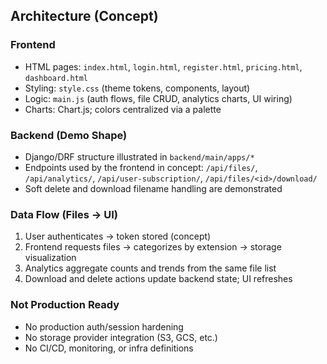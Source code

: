 ## Architecture (Concept)

### Frontend
- HTML pages: `index.html`, `login.html`, `register.html`, `pricing.html`, `dashboard.html`
- Styling: `style.css` (theme tokens, components, layout)
- Logic: `main.js` (auth flows, file CRUD, analytics charts, UI wiring)
- Charts: Chart.js; colors centralized via a palette

### Backend (Demo Shape)
- Django/DRF structure illustrated in `backend/main/apps/*`
- Endpoints used by the frontend in concept: `/api/files/`, `/api/analytics/`, `/api/user-subscription/`, `/api/files/<id>/download/`
- Soft delete and download filename handling are demonstrated

### Data Flow (Files → UI)
1. User authenticates → token stored (concept)
2. Frontend requests files → categorizes by extension → storage visualization
3. Analytics aggregate counts and trends from the same file list
4. Download and delete actions update backend state; UI refreshes

### Not Production Ready
- No production auth/session hardening
- No storage provider integration (S3, GCS, etc.)
- No CI/CD, monitoring, or infra definitions


